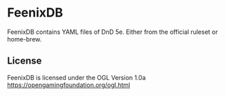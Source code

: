 # FeenixDB
FeenixDB contains YAML files of DnD 5e. Either from the official ruleset or home-brew.

## License
FeenixDB is licensed under the OGL Version 1.0a https://opengamingfoundation.org/ogl.html
